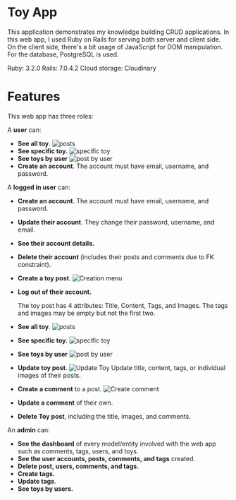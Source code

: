 # Toy App

This application demonstrates my knowledge building CRUD applications. In this web app, I used Ruby on Rails for serving both server and client side. On the client side, there's a bit usage of JavaScript for DOM manipulation. For the database, PostgreSQL is used.

Ruby: 3.2.0
Rails: 7.0.4.2
Cloud storage: Cloudinary

# Features

This web app has three roles:

A **user** can:

- **See all toy**. ![posts](https://imgur.com/ZrAoaCZ)
- **See specific toy.** ![specific toy](https://imgur.com/X7ACVmT)
- **See toys by user** ![post by user](https://imgur.com/du00pPu)
- **Create an account**. The account must have email, username, and password.

A **logged in user** can:

- **Create an account**. The account must have email, username, and password.
- **Update their account**. They change their password, username, and email.
- **See their account details.**
- **Delete their account** (includes their posts and comments due to FK constraint).
- **Create a toy post**. ![Creation menu](https://imgur.com/a/qd7lAu5)
- **Log out of their account.**

  The toy post has 4 attributes: Title, Content, Tags, and Images. The
  tags and images may be empty but not the first two.

- **See all toy**. ![posts](https://imgur.com/ZrAoaCZ)
- **See specific toy.** ![specific toy](https://imgur.com/X7ACVmT)
- **See toys by user** ![post by user](https://imgur.com/du00pPu)
- **Update toy post**. ![Update Toy](https://imgur.com/tYCkVdB) Update title, content, tags, or individual images of their posts.
- **Create a comment** to a post. ![Create comment](https://imgur.com/79hGKjw)
- **Update a comment** of their own.
- **Delete Toy post**, including the title, images, and comments.

An **admin** can:

- **See the dashboard** of every model/entity involved with the web app such as comments, tags, users, and toys.
- **See the user accounts, posts, comments, and tags** created.
- **Delete post, users, comments, and tags.**
- **Create tags.**
- **Update tags**.
- **See toys by users.**
